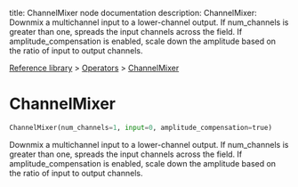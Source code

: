 title: ChannelMixer node documentation
description: ChannelMixer: Downmix a multichannel input to a lower-channel output. If num_channels is greater than one, spreads the input channels across the field. If amplitude_compensation is enabled, scale down the amplitude based on the ratio of input to output channels.

[Reference library](../../index.md) > [Operators](../index.md) > [ChannelMixer](index.md)

# ChannelMixer

```python
ChannelMixer(num_channels=1, input=0, amplitude_compensation=true)
```

Downmix a multichannel input to a lower-channel output. If num_channels is greater than one, spreads the input channels across the field. If amplitude_compensation is enabled, scale down the amplitude based on the ratio of input to output channels.

